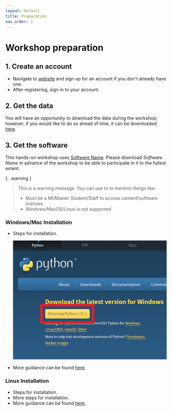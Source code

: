 ```yaml
---
layout: default
title: Preparation
nav_order: 2
---
```

<!-- 
(OPTIONAL) This will be the page going over any installation or registration requirements.
Add, edit, or remove any content below for the workshop in question. 
-->

# Workshop preparation 

<!-- 
Seperate preparation into account creation, file downloads, and software downloads.
However, you can format this as you wish.
An example is provided below.
-->
## 1. Create an account
- Navigate to [website](https://www.google.com) and sign up for an account if you don't already have one.
- After registering, sign in to your account.

## 2. Get the data
You will have an opportunity to download the data during the workshop; however, if you would like to do so ahead of time, it can be downloaded [here](https://www.google.com).

## 3. Get the software
This hands-on workshop uses [Software Name](https://www.google.com). Please download *Software Name* in advance of the workshop to be able to participate in it to the fullest extent.

{: .warning }
> This is a warning message. You can use to to mention things like:
>
> - Must be a McMaster Student/Staff to access content/software licenses
> - Windows/MacOS/Linux is not supported

### Windows/Mac Installation
<!-- Usually, linking to an installation guide on the official website of the software is enough, no need to explain how to install. -->
<!-- If there are additional steps not covered in the installation guide, include them -->
- Steps for installation.

    ![An image to show the step above](assets/img/temporaryInstallationGuide.png)

- More guidance can be found [here](https://www.google.com).

### Linux Installation
- Steps for installation.
- More steps for installation.
- More guidance can be found [here](https://www.google.com).
